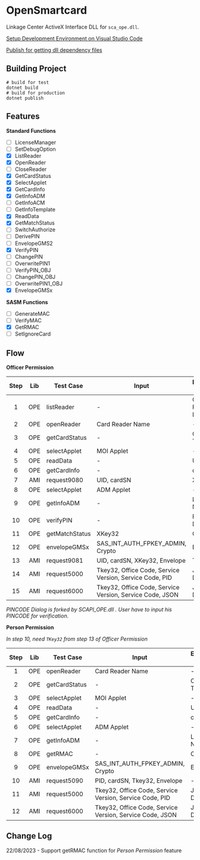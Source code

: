 # OpenSmartcard

Linkage Center ActiveX Interface DLL for `sca_ope.dll`.

[Setup Development Environment on Visual Studio Code](https://docs.microsoft.com/en-us/dotnet/core/tutorials/library-with-visual-studio-code)

[Publish for getting dll dependency files](https://stackoverflow.com/questions/51604179/net-core-2-1-dotnet-exe-on-build-packages-are-missing)


## Building Project

```
# build for test
dotnet build
# build for production
dotnet publish
```

## Features

**Standard Functions**
- [ ] LicenseManager
- [ ] SetDebugOption
- [x] ListReader
- [x] OpenReader
- [ ] CloseReader
- [x] GetCardStatus
- [x] SelectApplet
- [x] GetCardInfo
- [x] GetInfoADM
- [ ] GetInfoACM
- [ ] GetInfoTemplate
- [x] ReadData
- [x] GetMatchStatus
- [ ] SwitchAuthorize
- [ ] DerivePIN
- [ ] EnvelopeGMS2
- [x] VerifyPIN
- [ ] ChangePIN
- [ ] OverwritePIN1
- [ ] VerifyPIN_OBJ
- [ ] ChangePIN_OBJ
- [ ] OverwritePIN1_OBJ
- [x] EnvelopeGMSx

**SASM Functions**
- [ ] GenerateMAC
- [ ] VerifyMAC
- [x] GetRMAC
- [ ] SetIgnoreCard

## Flow

**Officer Permission**

| Step | Lib | Test Case       | Input                                                    | Expected Result  |
| :--: | :-: | --------------- | -------------------------------------------------------- | ---------------- |
|    1 | OPE | listReader      | -                                                        | Card Reader List |
|    2 | OPE | openReader      | Card Reader Name                                         | -                |
|    3 | OPE | getCardStatus   | -                                                        | Card Type        |
|    4 | OPE | selectApplet    | MOI Applet                                               | -                |
|    5 | OPE | readData        | -                                                        | UID              |
|    6 | OPE | getCardInfo     | -                                                        | cardSN           |
|    7 | AMI | request9080     | UID, cardSN                                              | XKey32           |
|    8 | OPE | selectApplet    | ADM Applet                                               | -                |
|    9 | OPE | getInfoADM      | -                                                        | Laser Number     |
|   10 | OPE | verifyPIN       | -                                                        | PINCODE Dialog*  |
|   11 | OPE | getMatchStatus  | XKey32                                                   | Crypto           |
|   12 | OPE | envelopeGMSx    | SAS_INT_AUTH_FPKEY_ADMIN, Crypto                         | Envelope         |
|   13 | AMI | request9081     | UID, cardSN, XKey32, Envelope                            | Tkey32           |
|   14 | AMI | request5000     | Tkey32, Office Code, Service Version, Service Code, PID  | JSON Data        |
|   15 | AMI | request6000     | Tkey32, Office Code, Service Version, Service Code, JSON | JSON Data        |

*PINCODE Dialog is forked by SCAPI_OPE.dll . User have to input his PINCODE for verification.*

**Person Permission**

*In step 10, need `TKey32` from step 13 of Officer Permission*

| Step | Lib | Test Case       | Input                                                    | Expected Result  |
| :--: | :-: | --------------- | -------------------------------------------------------- | ---------------- |
|    1 | OPE | openReader      | Card Reader Name                                         | -                |
|    2 | OPE | getCardStatus   | -                                                        | Card Type        |
|    3 | OPE | selectApplet    | MOI Applet                                               | -                |
|    4 | OPE | readData        | -                                                        | UID              |
|    5 | OPE | getCardInfo     | -                                                        | cardSN           |
|    6 | OPE | selectApplet    | ADM Applet                                               | -                |
|    7 | OPE | getInfoADM      | -                                                        | Laser Number     |
|    8 | OPE | getRMAC         | -                                                        | Crypto           |
|    9 | OPE | envelopeGMSx    | SAS_INT_AUTH_FPKEY_ADMIN, Crypto                         | Envelope         |
|   10 | AMI | request5090     | PID, cardSN, Tkey32, Envelope                            | -                |
|   11 | AMI | request5000     | Tkey32, Office Code, Service Version, Service Code, PID  | JSON Data        |
|   12 | AMI | request6000     | Tkey32, Office Code, Service Version, Service Code, JSON | JSON Data        |

## Change Log
22/08/2023 - Support getRMAC function for *Person Permission* feature
